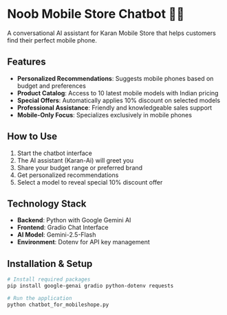 # Noob Mobile Store Chatbot 🤖📱

A conversational AI assistant for Karan Mobile Store that helps customers find their perfect mobile phone.

## Features

- **Personalized Recommendations**: Suggests mobile phones based on budget and preferences
- **Product Catalog**: Access to 10 latest mobile models with Indian pricing
- **Special Offers**: Automatically applies 10% discount on selected models
- **Professional Assistance**: Friendly and knowledgeable sales support
- **Mobile-Only Focus**: Specializes exclusively in mobile phones


## How to Use

1. Start the chatbot interface
2. The AI assistant (Karan-Ai) will greet you
3. Share your budget range or preferred brand
4. Get personalized recommendations
5. Select a model to reveal special 10% discount offer

## Technology Stack

- **Backend**: Python with Google Gemini AI
- **Frontend**: Gradio Chat Interface
- **AI Model**: Gemini-2.5-Flash
- **Environment**: Dotenv for API key management

## Installation & Setup

```bash
# Install required packages
pip install google-genai gradio python-dotenv requests

# Run the application
python chatbot_for_mobileshope.py
```